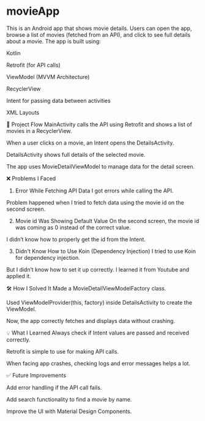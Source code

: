 # movieApp
This is an Android app that shows movie details.
Users can open the app, browse a list of movies (fetched from an API), and click to see full details about a movie.
The app is built using:

Kotlin

Retrofit (for API calls)

ViewModel (MVVM Architecture)

RecyclerView

Intent for passing data between activities

XML Layouts

🔄 Project Flow
MainActivity calls the API using Retrofit and shows a list of movies in a RecyclerView.

When a user clicks on a movie, an Intent opens the DetailsActivity.

DetailsActivity shows full details of the selected movie.

The app uses MovieDetailViewModel to manage data for the detail screen.

❌ Problems I Faced
1. Error While Fetching API Data
I got errors while calling the API.

Problem happened when I tried to fetch data using the movie id on the second screen.

2. Movie id Was Showing Default Value
On the second screen, the movie id was coming as 0 instead of the correct value.

I didn’t know how to properly get the id from the Intent.

3. Didn't Know How to Use Koin (Dependency Injection)
I tried to use Koin for dependency injection.

But I didn’t know how to set it up correctly.
I learned it from Youtube and applied it.


🛠️ How I Solved It
Made a MovieDetailViewModelFactory class.

Used ViewModelProvider(this, factory) inside DetailsActivity to create the ViewModel.

Now, the app correctly fetches and displays data without crashing.

💡 What I Learned
Always check if Intent values are passed and received correctly.

Retrofit is simple to use for making API calls.

When facing app crashes, checking logs and error messages helps a lot.

✅ Future Improvements

Add error handling if the API call fails.

Add search functionality to find a movie by name.

Improve the UI with Material Design Components.
